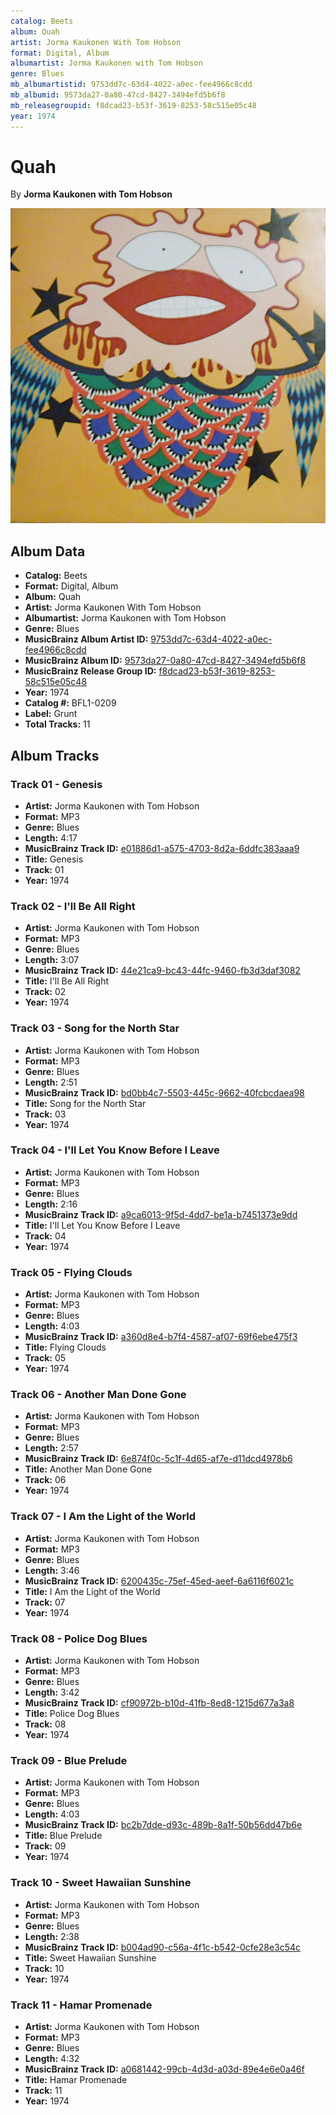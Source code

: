 ```yaml
---
catalog: Beets
album: Quah
artist: Jorma Kaukonen With Tom Hobson
format: Digital, Album
albumartist: Jorma Kaukonen with Tom Hobson
genre: Blues
mb_albumartistid: 9753dd7c-63d4-4022-a0ec-fee4966c8cdd
mb_albumid: 9573da27-0a80-47cd-8427-3494efd5b6f8
mb_releasegroupid: f8dcad23-b53f-3619-8253-58c515e05c48
year: 1974
---
```


# Quah

By **Jorma Kaukonen with Tom Hobson**

![](../../assets/beetscovers/Jorma_Kaukonen_With_Tom_Hobson-Quah.jpg)

## Album Data

- **Catalog:** Beets
- **Format:** Digital, Album
- **Album:** Quah
- **Artist:** Jorma Kaukonen With Tom Hobson
- **Albumartist:** Jorma Kaukonen with Tom Hobson
- **Genre:** Blues
- **MusicBrainz Album Artist ID:** [9753dd7c-63d4-4022-a0ec-fee4966c8cdd](https://musicbrainz.org/artist/9753dd7c-63d4-4022-a0ec-fee4966c8cdd)
- **MusicBrainz Album ID:** [9573da27-0a80-47cd-8427-3494efd5b6f8](https://musicbrainz.org/release/9573da27-0a80-47cd-8427-3494efd5b6f8)
- **MusicBrainz Release Group ID:** [f8dcad23-b53f-3619-8253-58c515e05c48](https://musicbrainz.org/release-group/f8dcad23-b53f-3619-8253-58c515e05c48)
- **Year:** 1974
- **Catalog #:** BFL1-0209
- **Label:** Grunt
- **Total Tracks:** 11

## Album Tracks

### Track 01 - Genesis

- **Artist:** Jorma Kaukonen with Tom Hobson
- **Format:** MP3
- **Genre:** Blues
- **Length:** 4:17
- **MusicBrainz Track ID:** [e01886d1-a575-4703-8d2a-6ddfc383aaa9](https://musicbrainz.org/recording/e01886d1-a575-4703-8d2a-6ddfc383aaa9)
- **Title:** Genesis
- **Track:** 01
- **Year:** 1974

### Track 02 - I'll Be All Right

- **Artist:** Jorma Kaukonen with Tom Hobson
- **Format:** MP3
- **Genre:** Blues
- **Length:** 3:07
- **MusicBrainz Track ID:** [44e21ca9-bc43-44fc-9460-fb3d3daf3082](https://musicbrainz.org/recording/44e21ca9-bc43-44fc-9460-fb3d3daf3082)
- **Title:** I'll Be All Right
- **Track:** 02
- **Year:** 1974

### Track 03 - Song for the North Star

- **Artist:** Jorma Kaukonen with Tom Hobson
- **Format:** MP3
- **Genre:** Blues
- **Length:** 2:51
- **MusicBrainz Track ID:** [bd0bb4c7-5503-445c-9662-40fcbcdaea98](https://musicbrainz.org/recording/bd0bb4c7-5503-445c-9662-40fcbcdaea98)
- **Title:** Song for the North Star
- **Track:** 03
- **Year:** 1974

### Track 04 - I'll Let You Know Before I Leave

- **Artist:** Jorma Kaukonen with Tom Hobson
- **Format:** MP3
- **Genre:** Blues
- **Length:** 2:16
- **MusicBrainz Track ID:** [a9ca6013-9f5d-4dd7-be1a-b7451373e9dd](https://musicbrainz.org/recording/a9ca6013-9f5d-4dd7-be1a-b7451373e9dd)
- **Title:** I'll Let You Know Before I Leave
- **Track:** 04
- **Year:** 1974

### Track 05 - Flying Clouds

- **Artist:** Jorma Kaukonen with Tom Hobson
- **Format:** MP3
- **Genre:** Blues
- **Length:** 4:03
- **MusicBrainz Track ID:** [a360d8e4-b7f4-4587-af07-69f6ebe475f3](https://musicbrainz.org/recording/a360d8e4-b7f4-4587-af07-69f6ebe475f3)
- **Title:** Flying Clouds
- **Track:** 05
- **Year:** 1974

### Track 06 - Another Man Done Gone

- **Artist:** Jorma Kaukonen with Tom Hobson
- **Format:** MP3
- **Genre:** Blues
- **Length:** 2:57
- **MusicBrainz Track ID:** [6e874f0c-5c1f-4d65-af7e-d11dcd4978b6](https://musicbrainz.org/recording/6e874f0c-5c1f-4d65-af7e-d11dcd4978b6)
- **Title:** Another Man Done Gone
- **Track:** 06
- **Year:** 1974

### Track 07 - I Am the Light of the World

- **Artist:** Jorma Kaukonen with Tom Hobson
- **Format:** MP3
- **Genre:** Blues
- **Length:** 3:46
- **MusicBrainz Track ID:** [6200435c-75ef-45ed-aeef-6a6116f6021c](https://musicbrainz.org/recording/6200435c-75ef-45ed-aeef-6a6116f6021c)
- **Title:** I Am the Light of the World
- **Track:** 07
- **Year:** 1974

### Track 08 - Police Dog Blues

- **Artist:** Jorma Kaukonen with Tom Hobson
- **Format:** MP3
- **Genre:** Blues
- **Length:** 3:42
- **MusicBrainz Track ID:** [cf90972b-b10d-41fb-8ed8-1215d677a3a8](https://musicbrainz.org/recording/cf90972b-b10d-41fb-8ed8-1215d677a3a8)
- **Title:** Police Dog Blues
- **Track:** 08
- **Year:** 1974

### Track 09 - Blue Prelude

- **Artist:** Jorma Kaukonen with Tom Hobson
- **Format:** MP3
- **Genre:** Blues
- **Length:** 4:03
- **MusicBrainz Track ID:** [bc2b7dde-d93c-489b-8a1f-50b56dd47b6e](https://musicbrainz.org/recording/bc2b7dde-d93c-489b-8a1f-50b56dd47b6e)
- **Title:** Blue Prelude
- **Track:** 09
- **Year:** 1974

### Track 10 - Sweet Hawaiian Sunshine

- **Artist:** Jorma Kaukonen with Tom Hobson
- **Format:** MP3
- **Genre:** Blues
- **Length:** 2:38
- **MusicBrainz Track ID:** [b004ad90-c56a-4f1c-b542-0cfe28e3c54c](https://musicbrainz.org/recording/b004ad90-c56a-4f1c-b542-0cfe28e3c54c)
- **Title:** Sweet Hawaiian Sunshine
- **Track:** 10
- **Year:** 1974

### Track 11 - Hamar Promenade

- **Artist:** Jorma Kaukonen with Tom Hobson
- **Format:** MP3
- **Genre:** Blues
- **Length:** 4:32
- **MusicBrainz Track ID:** [a0681442-99cb-4d3d-a03d-89e4e6e0a46f](https://musicbrainz.org/recording/a0681442-99cb-4d3d-a03d-89e4e6e0a46f)
- **Title:** Hamar Promenade
- **Track:** 11
- **Year:** 1974

